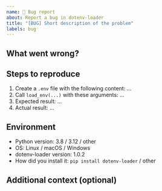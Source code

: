 ```yaml
---
name: 🐛 Bug report
about: Report a bug in dotenv-loader
title: "[BUG] Short description of the problem"
labels: bug
---
```


## What went wrong?

<!-- Clearly describe the issue or unexpected behavior. -->

## Steps to reproduce

1. Create a `.env` file with the following content: ...
2. Call `load_env(...)` with these arguments: ...
3. Expected result: ...
4. Actual result: ...

## Environment

- Python version: 3.8 / 3.12 / other
- OS: Linux / macOS / Windows
- dotenv-loader version: 1.0.2
- How did you install it: `pip install dotenv-loader` / other

## Additional context (optional)

<!-- Logs, tracebacks, `.env` samples — anything that helps debug. -->

